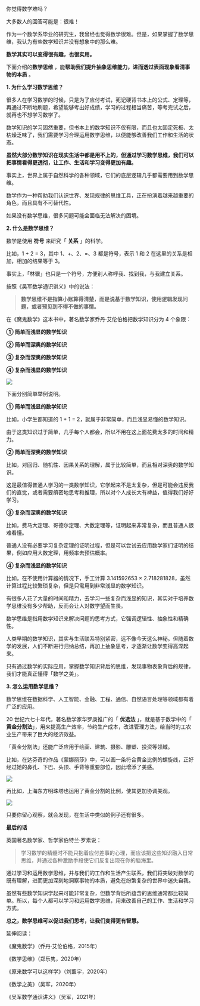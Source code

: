 你觉得数学难吗？

大多数人的回答可能是：很难！

作为一个数学系毕业的研究生，我曾经也觉得数学很难。但是，如果掌握了数学思维，我认为有些数学知识并没有想象中的那么难。

**数学其实可以变得很有趣，也很实用。** 

下面介绍的**数学思维** ，能**帮助我们提升抽象思维能力，进而透过表面现象看清事物的本质** 。 

**1. 为什么学习数学思维？**

很多人在学习数学的时候，只是为了应付考试，死记硬背书本上的公式、定理等，再通过不断地刷题，希望能够考出好成绩，学习的过程相当痛苦，等考完试之后，就再也不想学习数学了。

数学知识的学习固然重要，但书本上的数学知识不仅有限，而且也太固定死板、太枯燥乏味了，我们需要学习合理运用数学思维，以便能够改善我们工作和生活的状态。

**虽然大部分数学知识在现实生活中都是用不上的，但通过学习数学思维，我们可以把事情看得更透彻，让工作、生活和学习变得更加有趣。**

事实上，世界上属于自然科学的各种领域，它们的底层逻辑几乎都需要用到数学思维。 

数学作为一种帮助我们认识世界、发现规律的思维工具，正在扮演着越来越重要的角色，而且具有不可替代性。  

如果没有数学思维，很多问题可能会面临无法解决的困境。  

**2. 什么是数学思维？**

 

数学是使用 **符号** 来研究「 **关系** 」的科学。  

比如，1 + 2 = 3，其中 1、+、2、=、3 都是符号，表示 1 和 2 在这里的关系是相加，相加的结果等于 3。  

事实上，「林骥」也只是一个符号，方便别人称呼我、找到我，与我建立关系。

按照《吴军数学通识讲义》中的说法：

> **数学思维不是指算小账算得清楚，而是说基于数学知识，使用逻辑发现问题，或者预见到不得不做的事情。**

在《魔鬼数学》这本书中，著名数学家乔丹·艾伦伯格把数学知识分为 4 个象限：

**① 简单而浅显的数学知识**

**② 简单而深奥的数学知识**

**③ 复杂而深奥的数学知识**

**④ 复杂而浅显的数学知识**

![](https://mmbiz.qpic.cn/mmbiz_png/giaycic3UNwo1cgLDMgfJxsXPcsSTH7jWS3RJooMyHcicd4PRx9dsoIP5ibQy3S7jGKooAe3NHcU8Dqjua6kZo0mug/640?wx_fmt=png&from=appmsg) 

下面分别简单举例说明。  

**① 简单而浅显的数学知识** 

比如，小学生都知道的 1 + 1 = 2，就属于非常简单，而且浅显易懂的数学知识。

由于这类知识过于简单，几乎每个人都会，所以不用在这上面花费太多的时间和精力。  

**② 简单而深奥的数学知识**

比如，对回归、随机性、因果关系的理解，属于比较简单，而且相对深奥的数学知识。

这是最值得普通人学习的一类数学知识，它学起来不是太复杂，但是可能会违反我们的直觉，或者需要缜密地思考和推理，所以对个人成长大有裨益，值得我们好好学习。

**③ 复杂而深奥的数学知识** 

比如，费马大定理、哥德尔定理、大数定理等，证明起来非常复杂，而且普通人很难看懂。

普通人没有必要学习复杂定理的证明过程，但是可以尝试去应用数学家们证明的结果，例如应用大数定理，用频率去预估概率。  

**④ 复杂而浅显的数学知识**

比如，在不使用计算器的情况下，手工计算 3.141592653 × 2.718281828，虽然计算过程比较繁琐复杂，但是只需用到非常浅显的数学知识。

有很多人花了大量的时间和精力，去学习一些复杂而浅显的知识，其实对于培养数学思维没有多少帮助，反而会让人对数学望而生畏。

数学思维是指用数学知识来解决问题的思考方式，它强调逻辑性、抽象性和精确性。

人类早期的数学知识，其实与生活联系特别紧密，远不像今天这么神秘。但随着数学的发展，人们不断进行归纳总结，再加上抽象思考，才逐渐让数学变得高深起来。

只有通过数学的实际应用，掌握数学知识背后的思维，发现事物表象背后的规律，我们才能真正懂得「数学之美」。  

**3. 怎么运用数学思维？**

 

数学思维在数据科学、人工智能、金融、工程、通信、自然语言处理等领域都有着广泛的应用。  

20 世纪六七十年代，著名数学家华罗庚推广的「 **优选法** 」，就是基于数学中的「 **黄金分割法**」，用来提高生产效率，节约生产成本，改进管理方法，给当时的工农业生产带来了巨大的经济效益。

「黄金分割法」还能广泛应用于绘画、建筑、摄影、雕塑、投资等领域。  

比如，在达芬奇的作品《蒙娜丽莎》中，可以画一条符合黄金比例的螺旋线，正好经过她的鼻孔、下巴、头顶、手背等重要部位，因此增添了美感。

![](https://mmbiz.qpic.cn/mmbiz_png/giaycic3UNwo1cgLDMgfJxsXPcsSTH7jWSTKzwdoojInfxYZNsfLiaN2rV724oViblRE8eLPBhE6zhYJ9rZno76jiaA/640?wx_fmt=png&from=appmsg) 

再比如，上海东方明珠塔也运用了黄金分割的比例，使其更加协调美观。

![](https://mmbiz.qpic.cn/mmbiz_jpg/giaycic3UNwo1cgLDMgfJxsXPcsSTH7jWSiaOZj5O3GaFdghLmd8z9HoKUeO3O0x0Zv44abDyiaXZlw3jzMOuGuWvw/640?wx_fmt=jpeg&from=appmsg) 

只要你留心观察，就会发现，在生活中类似的例子还有很多。  

**最后的话**

 英国著名数学家、哲学家伯特兰·罗素说：

> 学习数学的精髓时不能只抱着应付差事的心理，而应该把这些知识融入日常思维，并通过各种激励手段使它们反复出现在你的脑海里。

通过学习和运用数学思维，并与我们的工作和生活产生联系，我们将突破对数学的既有理解，进而更加深刻地洞察事物的本质，避免在纷繁复杂的世界中迷失自我。

虽然有些数学知识学起来可能非常复杂，但数学背后所蕴含的思维通常都比较简单。所以，每个人都可以学习和运用数学思维，用来改善自己的工作、生活和学习方式。

**总之，数学思维可以促进我们思考，让我们变得更有智慧。** 

延伸阅读：  

《魔鬼数学》（乔丹·艾伦伯格，2015年）  

《数学思维》（郑乐隽，2020年）

《原来数学可以这样学》（刘薰宇，2020年） 

《数学之美》（吴军，2020年）  

 

《吴军数学通识讲义》（吴军，2021年）


